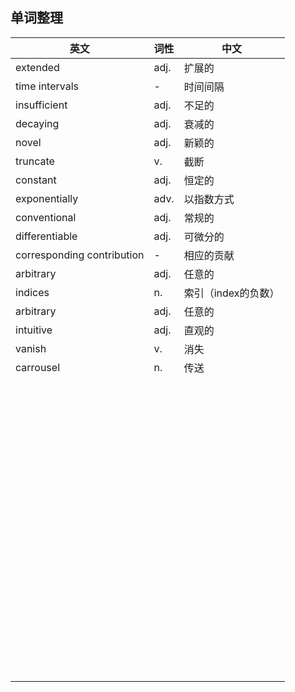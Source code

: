 ## 单词整理

| 英文                       | 词性 | 中文                |
| -------------------------- | ---- | ------------------- |
| extended                   | adj. | 扩展的              |
| time intervals             | -    | 时间间隔            |
| insufficient               | adj. | 不足的              |
| decaying                   | adj. | 衰减的              |
| novel                      | adj. | 新颖的              |
| truncate                   | v.   | 截断                |
| constant                   | adj. | 恒定的              |
| exponentially              | adv. | 以指数方式          |
| conventional               | adj. | 常规的              |
| differentiable             | adj. | 可微分的            |
| corresponding contribution | -    | 相应的贡献          |
| arbitrary                  | adj. | 任意的              |
| indices                    | n.   | 索引（index的负数） |
| arbitrary                  | adj. | 任意的              |
| intuitive                  | adj. | 直观的              |
| vanish                     | v.   | 消失                |
| carrousel                  | n.   | 传送                |
|                            |      |                     |
|                            |      |                     |
|                            |      |                     |
|                            |      |                     |
|                            |      |                     |
|                            |      |                     |
|                            |      |                     |
|                            |      |                     |
|                            |      |                     |
|                            |      |                     |
|                            |      |                     |
|                            |      |                     |
|                            |      |                     |
|                            |      |                     |
|                            |      |                     |
|                            |      |                     |
|                            |      |                     |
|                            |      |                     |
|                            |      |                     |
|                            |      |                     |
|                            |      |                     |
|                            |      |                     |
|                            |      |                     |
|                            |      |                     |
|                            |      |                     |
|                            |      |                     |
|                            |      |                     |
|                            |      |                     |
|                            |      |                     |
|                            |      |                     |
|                            |      |                     |
|                            |      |                     |
|                            |      |                     |
|                            |      |                     |
|                            |      |                     |
|                            |      |                     |
|                            |      |                     |
|                            |      |                     |
|                            |      |                     |
|                            |      |                     |
|                            |      |                     |
|                            |      |                     |
|                            |      |                     |
|                            |      |                     |
|                            |      |                     |
|                            |      |                     |
|                            |      |                     |
|                            |      |                     |
|                            |      |                     |
|                            |      |                     |
|                            |      |                     |
|                            |      |                     |
|                            |      |                     |
|                            |      |                     |
|                            |      |                     |
|                            |      |                     |
|                            |      |                     |
|                            |      |                     |
|                            |      |                     |
|                            |      |                     |
|                            |      |                     |
|                            |      |                     |
|                            |      |                     |
|                            |      |                     |
|                            |      |                     |
|                            |      |                     |
|                            |      |                     |
|                            |      |                     |
|                            |      |                     |
|                            |      |                     |
|                            |      |                     |
|                            |      |                     |
|                            |      |                     |
|                            |      |                     |
|                            |      |                     |
|                            |      |                     |
|                            |      |                     |
|                            |      |                     |
|                            |      |                     |
|                            |      |                     |
|                            |      |                     |